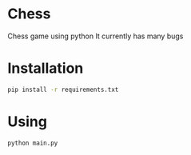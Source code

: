 ﻿# Chess
Chess game using python
It currently has many bugs

# Installation
```sh
pip install -r requirements.txt
```
# Using
```sh
python main.py
```
